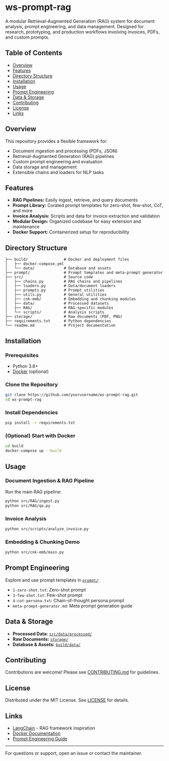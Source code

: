 # ws-prompt-rag

A modular Retrieval-Augmented Generation (RAG) system for document analysis, prompt engineering, and data management. Designed for research, prototyping, and production workflows involving invoices, PDFs, and custom prompts.

## Table of Contents
- [Overview](#overview)
- [Features](#features)
- [Directory Structure](#directory-structure)
- [Installation](#installation)
- [Usage](#usage)
- [Prompt Engineering](#prompt-engineering)
- [Data & Storage](#data--storage)
- [Contributing](#contributing)
- [License](#license)
- [Links](#links)

## Overview
This repository provides a flexible framework for:
- Document ingestion and processing (PDFs, JSON)
- Retrieval-Augmented Generation (RAG) pipelines
- Custom prompt engineering and evaluation
- Data storage and management
- Extensible chains and loaders for NLP tasks

## Features
- **RAG Pipelines:** Easily ingest, retrieve, and query documents
- **Prompt Library:** Curated prompt templates for zero-shot, few-shot, CoT, and more
- **Invoice Analysis:** Scripts and data for invoice extraction and validation
- **Modular Design:** Organized codebase for easy extension and maintenance
- **Docker Support:** Containerized setup for reproducibility

## Directory Structure
```
├── build/                # Docker and deployment files
│   ├── docker-compose.yml
│   └── data/             # Database and assets
├── prompt/               # Prompt templates and meta-prompt generator
├── src/                  # Source code
│   ├── chains.py         # RAG chains and pipelines
│   ├── loaders.py        # Data/document loaders
│   ├── prompts.py        # Prompt utilities
│   ├── utils.py          # General utilities
│   ├── cnk-emb/          # Embedding and chunking modules
│   ├── data/             # Processed datasets
│   ├── RAG/              # RAG-specific modules
│   └── scripts/          # Analysis scripts
├── storage/              # Raw documents (PDF, PNG)
├── requirements.txt      # Python dependencies
└── readme.md             # Project documentation
```

## Installation
### Prerequisites
- Python 3.8+
- [Docker](https://www.docker.com/get-started) (optional)

### Clone the Repository
```bash
git clone https://github.com/yourusername/ws-prompt-rag.git
cd ws-prompt-rag
```

### Install Dependencies
```bash
pip install -r requirements.txt
```

### (Optional) Start with Docker
```bash
cd build
docker-compose up --build
```

## Usage
### Document Ingestion & RAG Pipeline
Run the main RAG pipeline:
```bash
python src/RAG/ingest.py
python src/RAG/qa.py
```

### Invoice Analysis
```bash
python src/scripts/analyze_invoice.py
```

### Embedding & Chunking Demo
```bash
python src/cnk-emb/main.py
```

## Prompt Engineering
Explore and use prompt templates in [`prompt/`](./prompt/):
- `1-zero-shot.txt`: Zero-shot prompt
- `3-few-shot.txt`: Few-shot prompt
- `4-cot-persona.txt`: Chain-of-thought persona prompt
- `meta-prompt-generator.md`: Meta prompt generation guide

## Data & Storage
- **Processed Data:** [`src/data/processed/`](./src/data/processed/)
- **Raw Documents:** [`storage/`](./storage/)
- **Database & Assets:** [`build/data/`](./build/data/)

## Contributing
Contributions are welcome! Please see [CONTRIBUTING.md](#) for guidelines.

## License
Distributed under the MIT License. See [LICENSE](#) for details.

## Links
- [LangChain](https://github.com/langchain-ai/langchain) - RAG framework inspiration
- [Docker Documentation](https://docs.docker.com/)
- [Prompt Engineering Guide](https://github.com/dair-ai/Prompt-Engineering-Guide)

---
For questions or support, open an issue or contact the maintainer.

